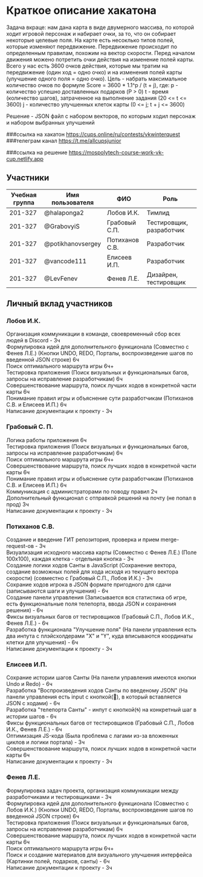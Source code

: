 # Краткое описание хакатона
Задача вкраце: нам дана карта в виде двумерного массива, по которой ходит игровой персонаж и набирает очки, за то, что он собирает некоторые целевые поля.
На карте есть несоклько типов полей, которые изменяют передвижение.
Передвижение происходит по определенным правилам, похожим на вектор скорости.
Перед началом движения можено потретить очки действия на изменение полей карты.
Всего у нас есть 3600 очков действия, которые мы тратим на передвижение (один ход = одно очко) и на изменения полей карты (улучшение одного поля = одно очко).
Цель - набрать максимальное количество очков по формуле
Score = 3600 * 1.1^p / (t + j), где:
p - количество успешно доставленных подарков (P > 0)
t - время (количество шагов), затраченное на выполнение задания (20 <= t <= 3600)
j - количество улучшенных клеток карты (0 <= j;  t + j <= 3600)

Решение - JSON файл с набором векторов, по которым ходил персонаж и набором выбранных улучшений

###ссылка на хакатон
https://cups.online/ru/contests/vkwinterquest
###телеграм канал
https://t.me/allcupsjunior

###ссылка на решение
https://mospolytech-course-work-vk-cup.netlify.app

## Участники

| Учебная группа | Имя пользователя  | ФИО                      | Роль                     |
|----------------|-------------------|--------------------------|--------------------------|
| 201-327        | @halaponga2       | Лобов И.К.               | Тимлид                   |
| 201-327        | @GrabovyiS        | Грабовый С.П.            | Тестировщик, разработчик |
| 201-327        | @potikhanovsergey | Потиханов С.В.           | Разработчик              |
| 201-327        | @vancode111       | Елисеев И.П.             | Разработчик              |
| 201-327        | @LevFenev         | Фенев Л.Е.               | Дизайрен, тестировщик    |

## Личный вклад участников

### Лобов И.К.
Организация коммуникации в команде, своевременный сбор всех людей в Discord - 3ч  
Формулировка идей для дополнительного функционала (Совместно с Фенев Л.Е.) (Кнопки UNDO, REDO, Порталы, воспроизведение шагов по введенной JSON строке) 6ч  
Поиск оптимального маршрута игры 6ч+  
Тестировка приложения (Поиск визуальных и функциональных багов, запросы на исправление разработчикам) 6ч  
Совершенствование маршрута, поиск лучших ходов в конкретной части карты 6ч  
Понимание правил игры и объяснение сути разработчикам (Потиханов С.В. и Елисеев И.П.) 6ч  
Написание документации к проекту - 3ч  

### Грабовый С. П.  
Логика работы приложения 6ч  
Тестировка приложения (Поиск визуальных и функциональных багов, запросы на исправление разработчикам) 6ч  
Поиск оптимального маршрута игры 6ч+  
Совершенствование маршрута, поиск лучших ходов в конкретной части карты 6ч  
Понимание правил игры и объяснение сути разработчикам (Потиханов С.В. и Елисеев И.П.) 6ч  
Коммуникация с администраторами по поводу правил 2ч  
Дополнительный функционал с отправкой решений на почту (не попал в прод) 3ч  
Написание документации к проекту - 3ч  

### Потиханов С.В.
Создание и введение ГИТ репозитория, проверка и прием merge-request-ов - 3ч <br>
Визуализация исходного массива карты (Совместно с Фенев Л.Е.) (Поле 100х100), каждая клетка - отдельная кнопка - 3ч  
Создание логики ходов Санты в JavaScript (Сохранение вектора, создание возможных полей для хода исходя из текущего вектора скорости) (совместно с Грабовый С.П., Лобов И.К.) - 3ч  
Сохрание ходов игрока в JSON формате пригодного для сдачи (записываются шаги и улучшения) - 6ч  
Создание панели управления (Записывается вся статистика об игре, есть функциональные поля телепорта, ввода JSON и сохранения решения) - 6ч  
Фиксы визуальных багов от тестировщиков (Грабовый С.П., Лобов И.К., Фенев Л.Е.) - 6ч  
Разработка функционала "Улучшение поля" (На панели управления есть два инпута с плэйсхолдерами "X" и "Y", куда вписываются координаты клетки для улучшения) - 6ч  
Написание документации к проекту - 3ч  

### Елисеев И.П.

Сохрание истории шагов Санты (На панели управления имеются кнопки Undo и Redo) - 6ч  
Разработка "Воспроизведения ходов Санты по введеному JSON" (На панели управления есть input с кнопкой(🗿), в который вставляется JSON с ходами) - 6ч  
Разработка "телепорта Санты" - инпут с кнопкой(🌀) на конкретный шаг в истории шагов - 6ч  
Фиксы функциональных багов от тестировщиков (Грабовый С.П., Лобов И.К., Фенев Л.Е.) - 6ч  
Оптимизация JS-кода (Была проблема с лагами из-за вложенных циклов и логики портала) - 3ч  
Совершенствование маршрута, поиск лучших ходов в конкретной части карты 6ч  
Написание документации к проекту - 3ч  

### Фенев Л.Е.
Формулировка задач проекта, организация коммуникации между разработчиками и тестировщиками - 3ч  
Формулировка идей для дополнительного функционала (Совместно с Лобов И.К.) (Кнопки UNDO, REDO, Порталы, воспроизведение шагов по введенной JSON строке) 6ч  
Тестировка приложения (Поиск визуальных и функциональных багов, запросы на исправление разработчикам) 6ч  
Совершенствование маршрута, поиск лучших ходов в конкретной части карты 6ч  
Поиск оптимального маршрута игры 6ч+    
Поиск и создание материалов для визуального улучшения интерфейса (Картинки полей, подарков, санты) - 6ч  
Написание документации к проекту - 3ч  

